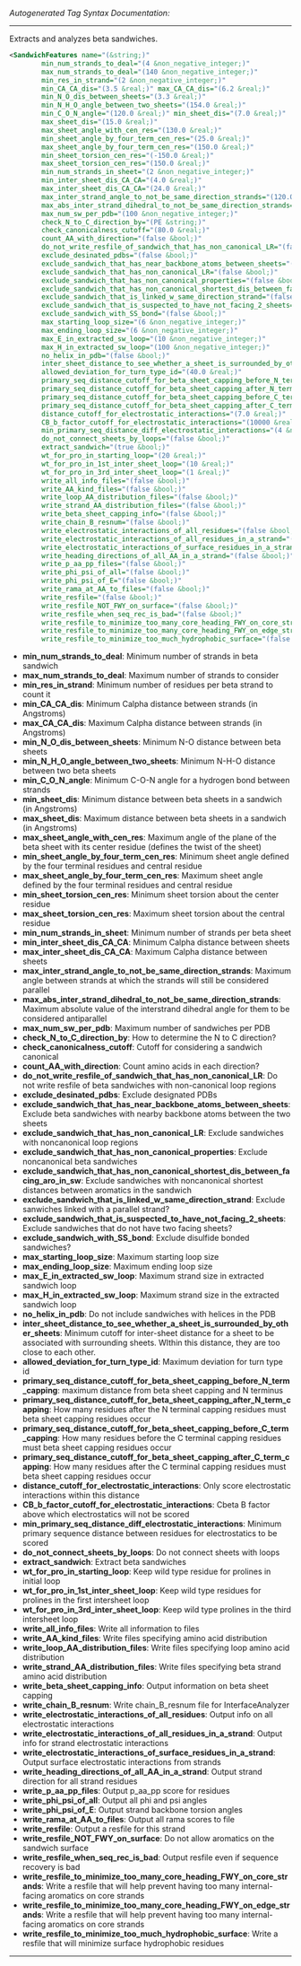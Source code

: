 <!-- THIS IS AN AUTOGENERATED FILE: Don't edit it directly, instead change the schema definition in the code itself. -->

_Autogenerated Tag Syntax Documentation:_

---
Extracts and analyzes beta sandwiches.

```xml
<SandwichFeatures name="(&string;)"
        min_num_strands_to_deal="(4 &non_negative_integer;)"
        max_num_strands_to_deal="(140 &non_negative_integer;)"
        min_res_in_strand="(2 &non_negative_integer;)"
        min_CA_CA_dis="(3.5 &real;)" max_CA_CA_dis="(6.2 &real;)"
        min_N_O_dis_between_sheets="(3.3 &real;)"
        min_N_H_O_angle_between_two_sheets="(154.0 &real;)"
        min_C_O_N_angle="(120.0 &real;)" min_sheet_dis="(7.0 &real;)"
        max_sheet_dis="(15.0 &real;)"
        max_sheet_angle_with_cen_res="(130.0 &real;)"
        min_sheet_angle_by_four_term_cen_res="(25.0 &real;)"
        max_sheet_angle_by_four_term_cen_res="(150.0 &real;)"
        min_sheet_torsion_cen_res="(-150.0 &real;)"
        max_sheet_torsion_cen_res="(150.0 &real;)"
        min_num_strands_in_sheet="(2 &non_negative_integer;)"
        min_inter_sheet_dis_CA_CA="(4.0 &real;)"
        max_inter_sheet_dis_CA_CA="(24.0 &real;)"
        max_inter_strand_angle_to_not_be_same_direction_strands="(120.0 &real;)"
        max_abs_inter_strand_dihedral_to_not_be_same_direction_strands="(100.0 &real;)"
        max_num_sw_per_pdb="(100 &non_negative_integer;)"
        check_N_to_C_direction_by="(PE &string;)"
        check_canonicalness_cutoff="(80.0 &real;)"
        count_AA_with_direction="(false &bool;)"
        do_not_write_resfile_of_sandwich_that_has_non_canonical_LR="(false &bool;)"
        exclude_desinated_pdbs="(false &bool;)"
        exclude_sandwich_that_has_near_backbone_atoms_between_sheets="(false &bool;)"
        exclude_sandwich_that_has_non_canonical_LR="(false &bool;)"
        exclude_sandwich_that_has_non_canonical_properties="(false &bool;)"
        exclude_sandwich_that_has_non_canonical_shortest_dis_between_facing_aro_in_sw="(false &bool;)"
        exclude_sandwich_that_is_linked_w_same_direction_strand="(false &bool;)"
        exclude_sandwich_that_is_suspected_to_have_not_facing_2_sheets="(true &bool;)"
        exclude_sandwich_with_SS_bond="(false &bool;)"
        max_starting_loop_size="(6 &non_negative_integer;)"
        max_ending_loop_size="(6 &non_negative_integer;)"
        max_E_in_extracted_sw_loop="(10 &non_negative_integer;)"
        max_H_in_extracted_sw_loop="(100 &non_negative_integer;)"
        no_helix_in_pdb="(false &bool;)"
        inter_sheet_distance_to_see_whether_a_sheet_is_surrounded_by_other_sheets="(13.0 &real;)"
        allowed_deviation_for_turn_type_id="(40.0 &real;)"
        primary_seq_distance_cutoff_for_beta_sheet_capping_before_N_term_capping="(2 &integer;)"
        primary_seq_distance_cutoff_for_beta_sheet_capping_after_N_term_capping="(0 &integer;)"
        primary_seq_distance_cutoff_for_beta_sheet_capping_before_C_term_capping="(0 &integer;)"
        primary_seq_distance_cutoff_for_beta_sheet_capping_after_C_term_capping="(2 &integer;)"
        distance_cutoff_for_electrostatic_interactions="(7.0 &real;)"
        CB_b_factor_cutoff_for_electrostatic_interactions="(10000 &real;)"
        min_primary_seq_distance_diff_electrostatic_interactions="(4 &non_negative_integer;)"
        do_not_connect_sheets_by_loops="(false &bool;)"
        extract_sandwich="(true &bool;)"
        wt_for_pro_in_starting_loop="(20 &real;)"
        wt_for_pro_in_1st_inter_sheet_loop="(10 &real;)"
        wt_for_pro_in_3rd_inter_sheet_loop="(1 &real;)"
        write_all_info_files="(false &bool;)"
        write_AA_kind_files="(false &bool;)"
        write_loop_AA_distribution_files="(false &bool;)"
        write_strand_AA_distribution_files="(false &bool;)"
        write_beta_sheet_capping_info="(false &bool;)"
        write_chain_B_resnum="(false &bool;)"
        write_electrostatic_interactions_of_all_residues="(false &bool;)"
        write_electrostatic_interactions_of_all_residues_in_a_strand="(false &bool;)"
        write_electrostatic_interactions_of_surface_residues_in_a_strand="(false &bool;)"
        write_heading_directions_of_all_AA_in_a_strand="(false &bool;)"
        write_p_aa_pp_files="(false &bool;)"
        write_phi_psi_of_all="(false &bool;)"
        write_phi_psi_of_E="(false &bool;)"
        write_rama_at_AA_to_files="(false &bool;)"
        write_resfile="(false &bool;)"
        write_resfile_NOT_FWY_on_surface="(false &bool;)"
        write_resfile_when_seq_rec_is_bad="(false &bool;)"
        write_resfile_to_minimize_too_many_core_heading_FWY_on_core_strands="(false &bool;)"
        write_resfile_to_minimize_too_many_core_heading_FWY_on_edge_strands="(false &bool;)"
        write_resfile_to_minimize_too_much_hydrophobic_surface="(false &bool;)" />
```

-   **min_num_strands_to_deal**: Minimum number of strands in beta sandwich
-   **max_num_strands_to_deal**: Maximum number of strands to consider
-   **min_res_in_strand**: Minimum number of residues per beta strand to count it
-   **min_CA_CA_dis**: Minimum Calpha distance between strands (in Angstroms)
-   **max_CA_CA_dis**: Maximum Calpha distance between strands (in Angstroms)
-   **min_N_O_dis_between_sheets**: Minimum N-O distance between beta sheets
-   **min_N_H_O_angle_between_two_sheets**: Minimum N-H-O distance between two beta sheets
-   **min_C_O_N_angle**: Minimum C-O-N angle for a hydrogen bond between strands
-   **min_sheet_dis**: Minimum distance between beta sheets in a sandwich (in Angstroms)
-   **max_sheet_dis**: Maximum distance between beta sheets in a sandwich (in Angstroms)
-   **max_sheet_angle_with_cen_res**: Maximum angle of the plane of the beta sheet with its center residue (defines the twist of the sheet)
-   **min_sheet_angle_by_four_term_cen_res**: Minimum sheet angle defined by the four terminal residues and central residue
-   **max_sheet_angle_by_four_term_cen_res**: Maximum sheet angle defined by the four terminal residues and central residue
-   **min_sheet_torsion_cen_res**: Minimum sheet torsion about the center residue
-   **max_sheet_torsion_cen_res**: Maximum sheet torsion about the central residue
-   **min_num_strands_in_sheet**: Minimum number of strands per beta sheet
-   **min_inter_sheet_dis_CA_CA**: Minimum Calpha distance between sheets
-   **max_inter_sheet_dis_CA_CA**: Maximum Calpha distance between sheets
-   **max_inter_strand_angle_to_not_be_same_direction_strands**: Maximum angle between strands at which the strands will still be considered parallel
-   **max_abs_inter_strand_dihedral_to_not_be_same_direction_strands**: Maximum absolute value of the interstrand dihedral angle for them to be considered antiparallel
-   **max_num_sw_per_pdb**: Maximum number of sandwiches per PDB
-   **check_N_to_C_direction_by**: How to determine the N to C direction?
-   **check_canonicalness_cutoff**: Cutoff for considering a sandwich canonical
-   **count_AA_with_direction**: Count amino acids in each direction?
-   **do_not_write_resfile_of_sandwich_that_has_non_canonical_LR**: Do not write resfile of beta sandwiches with non-canonical loop regions
-   **exclude_desinated_pdbs**: Exclude designated PDBs
-   **exclude_sandwich_that_has_near_backbone_atoms_between_sheets**: Exclude beta sandwiches with nearby backbone atoms between the two sheets
-   **exclude_sandwich_that_has_non_canonical_LR**: Exclude sandwiches with noncanonical loop regions
-   **exclude_sandwich_that_has_non_canonical_properties**: Exclude noncanonical beta sandwiches
-   **exclude_sandwich_that_has_non_canonical_shortest_dis_between_facing_aro_in_sw**: Exclude sandwiches with noncanonical shortest distances between aromatics in the sandwich
-   **exclude_sandwich_that_is_linked_w_same_direction_strand**: Exclude sanwiches linked with a parallel strand?
-   **exclude_sandwich_that_is_suspected_to_have_not_facing_2_sheets**: Exclude sandwiches that do not have two facing sheets?
-   **exclude_sandwich_with_SS_bond**: Exclude disulfide bonded sandwiches?
-   **max_starting_loop_size**: Maximum starting loop size
-   **max_ending_loop_size**: Maximum ending loop size
-   **max_E_in_extracted_sw_loop**: Maximum strand size in extracted sandwich loop
-   **max_H_in_extracted_sw_loop**: Maximum strand size in the extracted sandwich loop
-   **no_helix_in_pdb**: Do not include sandwiches with helices in the PDB
-   **inter_sheet_distance_to_see_whether_a_sheet_is_surrounded_by_other_sheets**: Minimum cutoff for inter-sheet distance for a sheet to be associated with surrounding sheets. WIthin this distance, they are too close to each other.
-   **allowed_deviation_for_turn_type_id**: Maximum deviation for turn type id
-   **primary_seq_distance_cutoff_for_beta_sheet_capping_before_N_term_capping**: maximum distance from beta sheet capping and N terminus
-   **primary_seq_distance_cutoff_for_beta_sheet_capping_after_N_term_capping**: How many residues after the N terminal capping residues must beta sheet capping residues occur
-   **primary_seq_distance_cutoff_for_beta_sheet_capping_before_C_term_capping**: How many residues before the C terminal capping residues must beta sheet capping residues occur
-   **primary_seq_distance_cutoff_for_beta_sheet_capping_after_C_term_capping**: How many residues after the C terminal capping residues must beta sheet capping residues occur
-   **distance_cutoff_for_electrostatic_interactions**: Only score electrostatic interactions within this distance
-   **CB_b_factor_cutoff_for_electrostatic_interactions**: Cbeta B factor above which electrostatics will not be scored
-   **min_primary_seq_distance_diff_electrostatic_interactions**: Minimum primary sequence distance between residues for electrostatics to be scored
-   **do_not_connect_sheets_by_loops**: Do not connect sheets with loops
-   **extract_sandwich**: Extract beta sandwiches
-   **wt_for_pro_in_starting_loop**: Keep wild type residue for prolines in initial loop
-   **wt_for_pro_in_1st_inter_sheet_loop**: Keep wild type residues for prolines in the first intersheet loop
-   **wt_for_pro_in_3rd_inter_sheet_loop**: Keep wild type prolines in the third intersheet loop
-   **write_all_info_files**: Write all information to files
-   **write_AA_kind_files**: Write files specifying amino acid distribution
-   **write_loop_AA_distribution_files**: Write files specifying loop amino acid distribution
-   **write_strand_AA_distribution_files**: Write files specifying beta strand amino acid distribution
-   **write_beta_sheet_capping_info**: Output information on beta sheet capping
-   **write_chain_B_resnum**: Write chain_B_resnum file for InterfaceAnalyzer
-   **write_electrostatic_interactions_of_all_residues**: Output info on all electrostatic interactions
-   **write_electrostatic_interactions_of_all_residues_in_a_strand**: Output info for strand electrostatic interactions
-   **write_electrostatic_interactions_of_surface_residues_in_a_strand**: Output surface electrostatic interactions from strands
-   **write_heading_directions_of_all_AA_in_a_strand**: Output strand direction for all strand residues
-   **write_p_aa_pp_files**: Output p_aa_pp score for residues
-   **write_phi_psi_of_all**: Output all phi and psi angles
-   **write_phi_psi_of_E**: Output strand backbone torsion angles
-   **write_rama_at_AA_to_files**: Output all rama scores to file
-   **write_resfile**: Output a resfile for this strand
-   **write_resfile_NOT_FWY_on_surface**: Do not allow aromatics on the sandwich surface
-   **write_resfile_when_seq_rec_is_bad**: Output resfile even if sequence recovery is bad
-   **write_resfile_to_minimize_too_many_core_heading_FWY_on_core_strands**: Write a resfile that will help prevent having too many internal-facing aromatics on core strands
-   **write_resfile_to_minimize_too_many_core_heading_FWY_on_edge_strands**: Write a resfile that will help prevent having too many internal-facing aromatics on core strands
-   **write_resfile_to_minimize_too_much_hydrophobic_surface**: Write a resfile that will minimize surface hydrophobic residues

---

